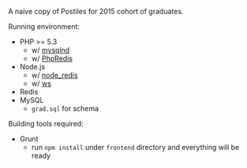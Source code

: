 A naive copy of Postiles for 2015 cohort of graduates.

Running environment:
- PHP >= 5.3
  - w/ [mysqlnd](https://dev.mysql.com/downloads/connector/php-mysqlnd/)
  - w/ [PhpRedis](https://github.com/phpredis/phpredis)
- Node.js
  - w/ [node_redis](https://github.com/mranney/node_redis)
  - w/ [ws](https://github.com/websockets/ws)
- Redis
- MySQL
  - `grad.sql` for schema

Building tools required:
- Grunt
  - run `npm install` under `frontend` directory and everything will be ready
